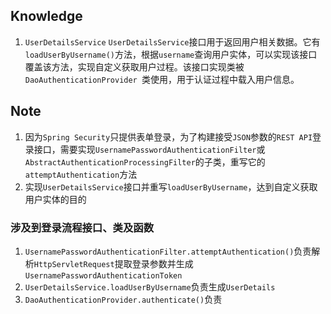 ## Knowledge
1. `UserDetailsService`
`UserDetailsService`接口用于返回用户相关数据。它有`loadUserByUsername()`方法，根据`username`查询用户实体，可以实现该接口覆盖该方法，实现自定义获取用户过程。该接口实现类被`DaoAuthenticationProvider `类使用，用于认证过程中载入用户信息。
## Note
1. 因为`Spring Security`只提供表单登录，为了构建接受`JSON`参数的`REST API`登录接口，需要实现`UsernamePasswordAuthenticationFilter`或`AbstractAuthenticationProcessingFilter`的子类，重写它的 `attemptAuthentication`方法
2. 实现`UserDetailsService`接口并重写`loadUserByUsername`，达到自定义获取用户实体的目的

### 涉及到登录流程接口、类及函数
1. `UsernamePasswordAuthenticationFilter.attemptAuthentication()`负责解析`HttpServletRequest`提取登录参数并生成`UsernamePasswordAuthenticationToken`
2. `UserDetailsService.loadUserByUsername`负责生成`UserDetails`
3. `DaoAuthenticationProvider.authenticate()`负责

<!--stackedit_data:
eyJoaXN0b3J5IjpbMTMzOTgwNzcxNywxNzExNjgwMDMsLTgyOD
EwODg1Niw0NDA0NDI4NjAsLTE2ODIwMDU1MDAsMTAzODczODU2
OCwtMTgyOTg3MTY4LC02OTg5NTI4NDYsNjA2MTUzMTJdfQ==
-->